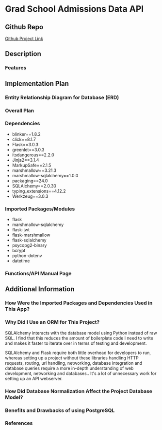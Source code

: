 # Grad School Admissions Data API

## Github Repo

[Github Project Link](https://github.com/duskpeyl/GradX-Graduate-School-Admissions-API)

## Description

### Features

## Implementation Plan

### Entity Relationship Diagram for Database (ERD)

### Overall Plan

### Dependencies  

* blinker==1.8.2
* click==8.1.7
* Flask==3.0.3
* greenlet==3.0.3
* itsdangerous==2.2.0
* Jinja2==3.1.4
* MarkupSafe==2.1.5
* marshmallow==3.21.3
* marshmallow-sqlalchemy==1.0.0
* packaging==24.0
* SQLAlchemy==2.0.30
* typing_extensions==4.12.2
* Werkzeug==3.0.3

### Imported Packages/Modules

* flask
* marshmallow-sqlalchemy
* flask-jwt
* flask-marshmallow
* flask-sqlalchemy
* psycopg2-binary
* bcrypt
* python-dotenv
* datetime

### Functions/API Manual Page

## Additional Information

### How Were the Imported Packages and Dependencies Used in This App?

### Why Did I Use an ORM for This Project?

SQLAlchemy interacts with the database model using Python instead of raw SQL. I find that this reduces the amount of boilerplate code I need to write and makes it faster to iterate over in terms of testing and development.

SQLAlchemy and Flask require both little overhead for developers to run, whereas setting up a project without these libraries handling HTTP requests, routing, url handling, networking, database integration and database queries require a more in-depth understanding of web development, networking and databases.. It's a lot of unnecessary work for setting up an API webserver.

### How Did Database Normalization Affect the Project Database Model?

### Benefits and Drawbacks of using PostgreSQL

### References
